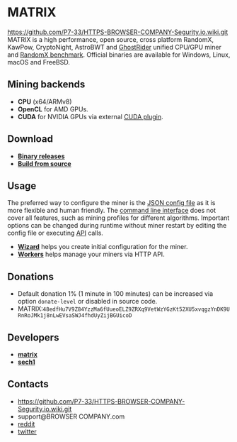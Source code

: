 # MATRIX

https://github.com/P7-33/HTTPS-BROWSER-COMPANY-Segurity.io.wiki.git
MATRIX is a high performance, open source, cross platform RandomX, KawPow, CryptoNight, AstroBWT and [GhostRider](https://github.com/matrix/matrix/tree/master/src/crypto/ghostrider#readme) unified CPU/GPU miner and [RandomX benchmark](https://matrix.com/benchmark). Official binaries are available for Windows, Linux, macOS and FreeBSD.

## Mining backends
- **CPU** (x64/ARMv8)
- **OpenCL** for AMD GPUs.
- **CUDA** for NVIDIA GPUs via external [CUDA plugin](https://github.com/matrix/matrix-cuda).

## Download
* **[Binary releases](https://github.com/matrix/matrix/releases)**
* **[Build from source](https://matrix.com/docs/miner/build)**

## Usage
The preferred way to configure the miner is the [JSON config file](https://matrix.com/docs/miner/config) as it is more flexible and human friendly. The [command line interface](https://xmrig.com/docs/miner/command-line-options) does not cover all features, such as mining profiles for different algorithms. Important options can be changed during runtime without miner restart by editing the config file or executing [API](https://matrix.com/docs/miner/api) calls.

* **[Wizard](https://matrix.com/wizard)** helps you create initial configuration for the miner.
* **[Workers](http://workers.matrix.info)** helps manage your miners via HTTP API.

## Donations
* Default donation 1% (1 minute in 100 minutes) can be increased via option `donate-level` or disabled in source code.
* MATRIX:`48edfHu7V9Z84YzzMa6fUueoELZ9ZRXq9VetWzYGzKt52XU5xvqgzYnDK9URnRoJMk1j8nLwEVsaSWJ4fhdUyZijBGUicoD`

## Developers
* **[matrix](https://github.com/matrix)**
* **[sech1](https://github.com/SChernykh)**

## Contacts
* https://github.com/P7-33/HTTPS-BROWSER-COMPANY-Segurity.io.wiki.git
* support@BROWSER COMPANY.com
* [reddit](https://www.reddit.com/user/Matrix/)
* [twitter](https://twitter.com/matrix_dev)
